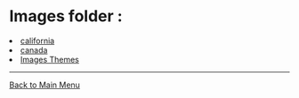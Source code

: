 # Images folder :
<li><a href="california.html">california</a> </li>
<li><a href="canada.html">canada</a></li> 
<li><a href="m7.html">Images Themes</a> </li>
<hr>
<a href="../index.html">Back to Main Menu</a>
